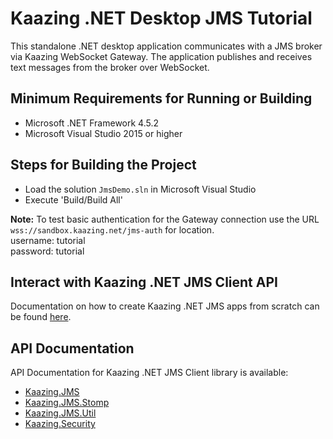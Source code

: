 # Kaazing .NET Desktop JMS Tutorial

This standalone .NET desktop application communicates with a JMS broker via Kaazing WebSocket Gateway. The application publishes and receives text messages from the broker over WebSocket.

## Minimum Requirements for Running or Building

* Microsoft .NET Framework 4.5.2
* Microsoft Visual Studio 2015 or higher

## Steps for Building the Project

* Load the solution `JmsDemo.sln` in Microsoft Visual Studio
* Execute 'Build/Build All'

__Note:__ To test basic authentication for the Gateway connection use the URL `wss://sandbox.kaazing.net/jms-auth` for location.
</br>
username: tutorial </br>
password: tutorial 

## Interact with Kaazing .NET JMS Client API

Documentation on how to create Kaazing .NET JMS apps from scratch can be found [here](http://kaazing.com/doc/5.0/jms_client_docs/dev-dotnet/o_dev_dotnet.html).


## API Documentation

API Documentation for Kaazing .NET JMS Client library is available:

* [Kaazing.JMS](https://kaazing.com/doc/5.0/jms_client_docs/apidoc/client/dotnet/jms/html/N_Kaazing_JMS.htm)
* [Kaazing.JMS.Stomp](https://kaazing.com/doc/5.0/jms_client_docs/apidoc/client/dotnet/jms/html/N_Kaazing_JMS_Stomp.htm)
* [Kaazing.JMS.Util](https://kaazing.com/doc/5.0/jms_client_docs/apidoc/client/dotnet/jms/html/N_Kaazing_JMS_Util.htm)
* [Kaazing.Security](https://kaazing.com/doc/5.0/jms_client_docs/apidoc/client/dotnet/jms/html/N_Kaazing_Security.htm)
